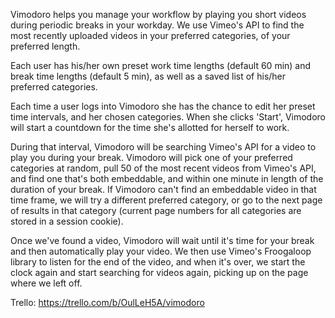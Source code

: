 Vimodoro helps you manage your workflow by playing you short videos during periodic breaks in your workday. We use Vimeo's API to find the most recently uploaded videos in your preferred categories, of your preferred length.

Each user has his/her own preset work time lengths (default 60 min) and break time lengths (default 5 min), as well as a saved list of his/her preferred categories.

Each time a user logs into Vimodoro she has the chance to edit her preset time intervals, and her chosen categories. When she clicks 'Start', Vimodoro will start a countdown for the time she's allotted for herself to work.

During that interval, Vimodoro will be searching Vimeo's API for a video to play you during your break. Vimodoro will pick one of your preferred categories at random, pull 50 of the most recent videos from Vimeo's API, and find one that's both embeddable, and within one minute in length of the duration of your break. If Vimodoro can't find an embeddable video in that time frame, we will try a different preferred category, or go to the next page of results in that category (current page numbers for all categories are stored in a session cookie).

Once we've found a video, Vimodoro will wait until it's time for your break and then automatically play your video. We then use Vimeo's Froogaloop library to listen for the end of the video, and when it's over, we start the clock again and start searching for videos again, picking up on the page where we left off.

Trello:
https://trello.com/b/OulLeH5A/vimodoro